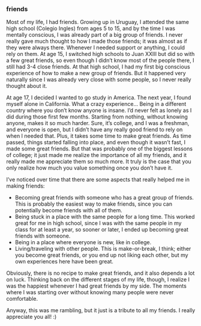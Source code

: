 ### friends

Most of my life, I had friends. Growing up in Uruguay, I attended the same high school (Colegio Ingles) from ages 5 to 15, and by the time I was mentally conscious, I was already part of a big group of friends. I never really gave much thought to how I made those friends; it was almost as if they were always there. Whenever I needed support or anything, I could rely on them. At age 15, I switched high schools to Juan XXIII but did so with a few great friends, so even though I didn’t know most of the people there, I still had 3-4 close friends. At that high school, I had my first big conscious experience of how to make a new group of friends. But it happened very naturally since I was already very close with some people, so I never really thought about it.

At age 17, I decided I wanted to go study in America. The next year, I found myself alone in California. What a crazy experience… Being in a different country where you don’t know anyone is insane. I’d never felt as lonely as I did during those first few months. Starting from nothing, without knowing anyone, makes it so much harder. Sure, it’s college, and I was a freshman, and everyone is open, but I didn’t have any really good friend to rely on when I needed that. Plus, it takes some time to make great friends. As time passed, things started falling into place, and even though it wasn’t fast, I made some great friends. But that was probably one of the biggest lessons of college; it just made me realize the importance of all my friends, and it really made me appreciate them so much more. It truly is the case that you only realize how much you value something once you don’t have it.

I’ve noticed over time that there are some aspects that really helped me in making friends:

* Becoming great friends with someone who has a great group of friends. This is probably the easiest way to make friends, since you can potentially become friends with all of them.
* Being stuck in a place with the same people for a long time. This worked great for me in high school, since I was with the same people in my class for at least a year, so sooner or later, I ended up becoming great friends with someone.
* Being in a place where everyone is new, like in college.
* Living/traveling with other people. This is make-or-break, I think; either you become great friends, or you end up not liking each other, but my own experiences here have been great.

Obviously, there is no recipe to make great friends, and it also depends a lot on luck. Thinking back on the different stages of my life, though, I realize I was the happiest whenever I had great friends by my side. The moments where I was starting over without knowing many people were never comfortable.

Anyway, this was me rambling, but it just is a tribute to all my friends. I really appreciate you all! :)